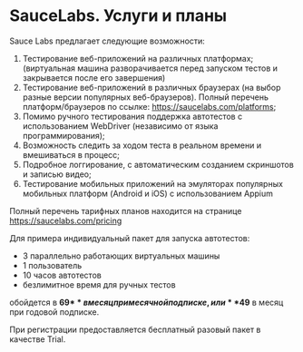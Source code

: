 # SauceLabs. Услуги и планы

Sauce Labs предлагает следующие возможности:
1. Тестирование веб-приложений на различных платформах; (виртуальная машина разворачивается перед запуском тестов и закрывается после его завершения)
2. Тестирование веб-приложений в различных браузерах (на выбор разные версии популярных веб-браузеров). Полный перечень платформ/браузеров по ссылке: https://saucelabs.com/platforms;
3. Помимо ручного тестирования поддержка автотестов с использованием WebDriver (независимо от языка программирования);
4. Возможность следить за ходом теста в реальном времени и вмешиваться в процесс;
5. Подробное логгирование, с автоматическим созданием скриншотов и записью видео;
6. Тестирование мобильных приложений на эмуляторах популярных мобильных платформ (Android и iOS) с использованием Appium

Полный перечень тарифных планов находится на странице https://saucelabs.com/pricing

Для примера индивидуальный пакет для запуска автотестов:

- 3 параллельно работающих виртуальных машины
- 1 пользователь
- 10 часов автотестов
- безлимитное время для ручных тестов

обойдется в **69$** в месяц при месячной подписке, или **49$** в месяц при годовой подписке.

При регистрации предоставляется бесплатный разовый пакет в качестве Trial.